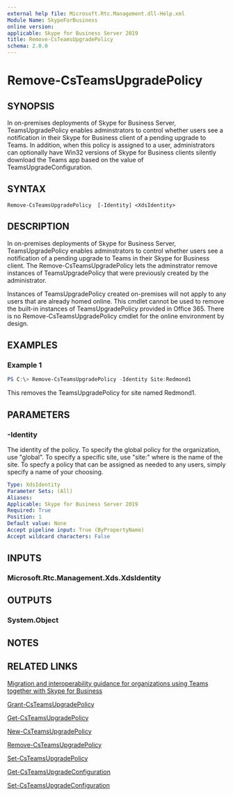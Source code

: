 ```yaml
---
external help file: Microsoft.Rtc.Management.dll-Help.xml
Module Name: SkypeForBusiness
online version:
applicable: Skype for Business Server 2019
title: Remove-CsTeamsUpgradePolicy
schema: 2.0.0
---
```


# Remove-CsTeamsUpgradePolicy

## SYNOPSIS
In on-premises deployments of Skype for Business Server, TeamsUpgradePolicy enables adminstrators to control whether users see a notification in their Skype for Business client of a pending upgrade to Teams. In addition, when this policy is assigned to a user, administrators can optionally have Win32 versions of Skype for Business clients silently download the Teams app based on the value of TeamsUpgradeConfiguration.

## SYNTAX

```
Remove-CsTeamsUpgradePolicy  [-Identity] <XdsIdentity>
```

## DESCRIPTION
In on-premises deployments of Skype for Business Server, TeamsUpgradePolicy enables adminstrators to control whether users see a notification of a pending upgrade to Teams in their Skype for Business client. The Remove-CsTeamsUpgradePolicy lets the adminstrator remove instances of TeamsUpgradePolicy that were previously created by the administrator.

Instances of TeamsUpgradePolicy created  on-premises will not apply to any users that are already homed online. This cmdlet cannot be used to remove the built-in instances of TeamsUpgradePolicy provided in Office 365. There is no Remove-CsTeamsUpgradePolicy cmdlet for the online environment by design.

## EXAMPLES

### Example 1
```powershell
PS C:\> Remove-CsTeamsUpgradePolicy -Identity Site:Redmond1
```

This removes the TeamsUpgradePolicy for site named Redmond1.

## PARAMETERS




### -Identity
The identity of the policy. To specify the global policy for the organization, use "global". To specify a specific site, use "site:" where is the name of the site. To specfy a policy that can be assigned as needed to any users, simply specify a name of your choosing.

```yaml
Type: XdsIdentity
Parameter Sets: (All)
Aliases:
Applicable: Skype for Business Server 2019
Required: True
Position: 1
Default value: None
Accept pipeline input: True (ByPropertyName)
Accept wildcard characters: False
```


## INPUTS

### Microsoft.Rtc.Management.Xds.XdsIdentity


## OUTPUTS

### System.Object

## NOTES

## RELATED LINKS

[Migration and interoperability guidance for organizations using Teams together with Skype for Business](https://docs.microsoft.com/en-us/MicrosoftTeams/migration-interop-guidance-for-teams-with-skype)

[Grant-CsTeamsUpgradePolicy](https://github.com/MicrosoftDocs/office-docs-powershell/blob/master/skype/skype-ps/skype/Grant-CsTeamsUpgradePolicy.md)

[Get-CsTeamsUpgradePolicy](https://github.com/MicrosoftDocs/office-docs-powershell/blob/master/skype/skype-ps/skype/Get-CsTeamsUpgradePolicy.md)

[New-CsTeamsUpgradePolicy](https://github.com/MicrosoftDocs/office-docs-powershell/blob/master/skype/skype-ps/skype/New-CsTeamsUpgradePolicy.md)

[Remove-CsTeamsUpgradePolicy](https://github.com/MicrosoftDocs/office-docs-powershell/blob/master/skype/skype-ps/skype/Remove-CsTeamsUpgradePolicy.md)

[Set-CsTeamsUpgradePolicy](https://github.com/MicrosoftDocs/office-docs-powershell/blob/master/skype/skype-ps/skype/Set-CsTeamsUpgradePolicy.md)

[Get-CsTeamsUpgradeConfiguration](https://github.com/MicrosoftDocs/office-docs-powershell/blob/master/skype/skype-ps/skype/Get-CsTeamsUpgradeConfiguration.md)

[Set-CsTeamsUpgradeConfiguration](https://github.com/MicrosoftDocs/office-docs-powershell/blob/master/skype/skype-ps/skype/Set-CsTeamsUpgradeConfiguration.md)
